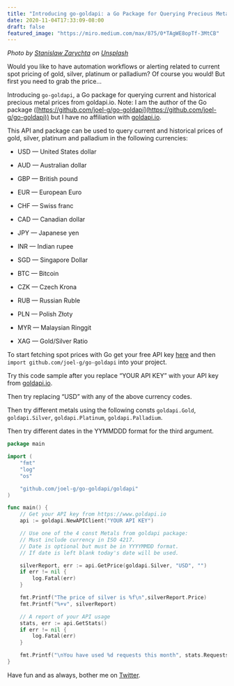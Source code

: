 ```yaml
---
title: "Introducing go-goldapi: a Go Package for Querying Precious Metal Prices"
date: 2020-11-04T17:33:09-08:00
draft: false
featured_image: "https://miro.medium.com/max/875/0*TAgWE8opTf-3MtCB"
---
```

_Photo by [Stanislaw Zarychta](https://unsplash.com/@stahooo) on [Unsplash](https://unsplash.com/)_

Would you like to have automation workflows or alerting related to current spot pricing of gold, silver, platinum or palladium? Of course you would! But first you need to grab the price…

Introducing `go-goldapi`, a Go package for querying current and historical precious metal prices from goldapi.io. Note: I am the author of the Go package ([https://github.com/joel-g/go-goldapi](https://github.com/joel-g/go-goldapi)) but I have no affiliation with [goldapi.io](https://www.goldapi.io).

This API and package can be used to query current and historical prices of gold, silver, platinum and palladium in the following currencies:

* USD — United States dollar

* AUD — Australian dollar

* GBP — British pound

* EUR — European Euro

* CHF — Swiss franc

* CAD — Canadian dollar

* JPY — Japanese yen

* INR — Indian rupee

* SGD — Singapore Dollar

* BTC — Bitcoin

* CZK — Czech Krona

* RUB — Russian Ruble

* PLN — Polish Złoty

* MYR — Malaysian Ringgit

* XAG — Gold/Silver Ratio

To start fetching spot prices with Go get your free API key [here](https://www.goldapi.io/) and then `import github.com/joel-g/go-goldapi` into your project.

Try this code sample after you replace “YOUR API KEY” with your API key from [goldapi.io](https://www.goldapi.io).

Then try replacing “USD” with any of the above currency codes.

Then try different metals using the following consts `goldapi.Gold`, `goldapi.Silver`, `goldapi.Platinum`, `goldapi.Palladium`.

Then try different dates in the YYMMDDD format for the third argument.

```go
package main

import (
	"fmt"
	"log"
	"os"

	"github.com/joel-g/go-goldapi/goldapi"
)

func main() {
	// Get your API key from https://www.goldapi.io
	api := goldapi.NewAPIClient("YOUR API KEY")

	// Use one of the 4 const Metals from goldapi package:
	// Must include currency in ISO 4217.
	// Date is optional but must be in YYYYMMDD format.
	// If date is left blank today's date will be used.

	silverReport, err := api.GetPrice(goldapi.Silver, "USD", "")
	if err != nil {
		log.Fatal(err)
	}

	fmt.Printf("The price of silver is %f\n",silverReport.Price)
	fmt.Printf("%+v", silverReport)

	// A report of your API usage
	stats, err := api.GetStats()
	if err != nil {
		log.Fatal(err)
	}

	fmt.Printf("\nYou have used %d requests this month", stats.RequestsMonth)
}
```

Have fun and as always, bother me on [Twitter](https://twitter.com/joelatwar).
